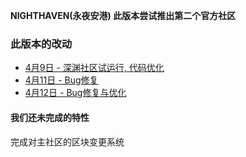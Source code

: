 **NIGHTHAVEN(永夜安港) 此版本尝试推出第二个官方社区**  
  
### 此版本的改动
* [4月9日 - 深渊社区试运行, 代码优化](4-9)  
* [4月11日 - Bug修复](4-11)  
* [4月12日 - Bug修复与优化](4-12)  

#### 我们还未完成的特性
完成对主社区的区块变更系统  

